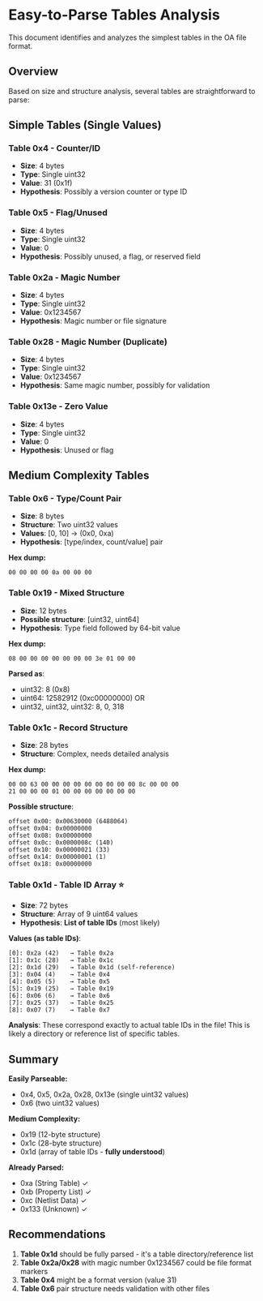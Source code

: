 # Easy-to-Parse Tables Analysis

This document identifies and analyzes the simplest tables in the OA file format.

## Overview

Based on size and structure analysis, several tables are straightforward to parse:

## Simple Tables (Single Values)

### Table 0x4 - Counter/ID
- **Size**: 4 bytes
- **Type**: Single uint32
- **Value**: 31 (0x1f)
- **Hypothesis**: Possibly a version counter or type ID

### Table 0x5 - Flag/Unused
- **Size**: 4 bytes
- **Type**: Single uint32
- **Value**: 0
- **Hypothesis**: Possibly unused, a flag, or reserved field

### Table 0x2a - Magic Number
- **Size**: 4 bytes
- **Type**: Single uint32
- **Value**: 0x1234567
- **Hypothesis**: Magic number or file signature

### Table 0x28 - Magic Number (Duplicate)
- **Size**: 4 bytes
- **Type**: Single uint32
- **Value**: 0x1234567
- **Hypothesis**: Same magic number, possibly for validation

### Table 0x13e - Zero Value
- **Size**: 4 bytes
- **Type**: Single uint32
- **Value**: 0
- **Hypothesis**: Unused or flag

## Medium Complexity Tables

### Table 0x6 - Type/Count Pair
- **Size**: 8 bytes
- **Structure**: Two uint32 values
- **Values**: [0, 10] → (0x0, 0xa)
- **Hypothesis**: [type/index, count/value] pair

**Hex dump:**
```
00 00 00 00 0a 00 00 00
```

### Table 0x19 - Mixed Structure
- **Size**: 12 bytes
- **Possible structure**: [uint32, uint64]
- **Hypothesis**: Type field followed by 64-bit value

**Hex dump:**
```
08 00 00 00 00 00 00 00 3e 01 00 00
```

**Parsed as**:
- uint32: 8 (0x8)
- uint64: 12582912 (0xc00000000) OR
- uint32, uint32, uint32: 8, 0, 318

### Table 0x1c - Record Structure
- **Size**: 28 bytes
- **Structure**: Complex, needs detailed analysis

**Hex dump:**
```
00 00 63 00 00 00 00 00 00 00 00 00 8c 00 00 00
21 00 00 00 01 00 00 00 00 00 00 00
```

**Possible structure**:
```
offset 0x00: 0x00630000 (6488064)
offset 0x04: 0x00000000
offset 0x08: 0x00000000
offset 0x0c: 0x0000008c (140)
offset 0x10: 0x00000021 (33)
offset 0x14: 0x00000001 (1)
offset 0x18: 0x00000000
```

### Table 0x1d - Table ID Array ⭐
- **Size**: 72 bytes
- **Structure**: Array of 9 uint64 values
- **Hypothesis**: **List of table IDs** (most likely)

**Values (as table IDs)**:
```
[0]: 0x2a (42)   → Table 0x2a
[1]: 0x1c (28)   → Table 0x1c
[2]: 0x1d (29)   → Table 0x1d (self-reference)
[3]: 0x04 (4)    → Table 0x4
[4]: 0x05 (5)    → Table 0x5
[5]: 0x19 (25)   → Table 0x19
[6]: 0x06 (6)    → Table 0x6
[7]: 0x25 (37)   → Table 0x25
[8]: 0x07 (7)    → Table 0x7
```

**Analysis**: These correspond exactly to actual table IDs in the file! This is likely a directory or reference list of specific tables.

## Summary

**Easily Parseable:**
- 0x4, 0x5, 0x2a, 0x28, 0x13e (single uint32 values)
- 0x6 (two uint32 values)

**Medium Complexity:**
- 0x19 (12-byte structure)
- 0x1c (28-byte structure)
- 0x1d (array of table IDs - **fully understood**)

**Already Parsed:**
- 0xa (String Table) ✓
- 0xb (Property List) ✓
- 0xc (Netlist Data) ✓
- 0x133 (Unknown) ✓

## Recommendations

1. **Table 0x1d** should be fully parsed - it's a table directory/reference list
2. **Table 0x2a/0x28** with magic number 0x1234567 could be file format markers
3. **Table 0x4** might be a format version (value 31)
4. **Table 0x6** pair structure needs validation with other files
